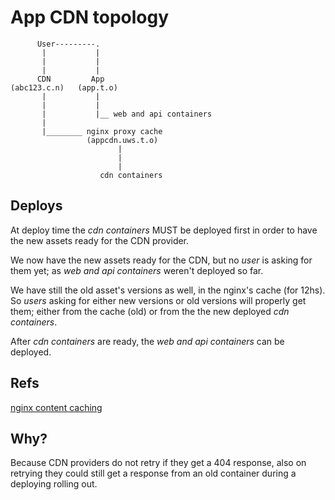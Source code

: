# App CDN topology

          User---------.
           |           |
           |           |
           |           |
          CDN         App
    (abc123.c.n)   (app.t.o)
           |           |
           |           |
           |           |__ web and api containers
           |
           |________ nginx proxy cache
                     (appcdn.uws.t.o)
                            |
                            |
                            |
                        cdn containers

## Deploys

At deploy time the *cdn containers* MUST be deployed first in order to have the new assets ready for the CDN provider.

We now have the new assets ready for the CDN, but no *user* is asking for them yet; as *web and api containers* weren't deployed so far.

We have still the old asset's versions as well, in the nginx's cache (for 12hs). So *users* asking for either new versions or old versions will properly get them; either from the cache (old) or from the the new deployed *cdn containers*.

After *cdn containers* are ready, the *web and api containers* can be deployed.

## Refs

[nginx content caching](https://docs.nginx.com/nginx/admin-guide/content-cache/content-caching/)

## Why?

Because CDN providers do not retry if they get a 404 response, also on retrying they could still get a response from an old container during a deploying rolling out.
